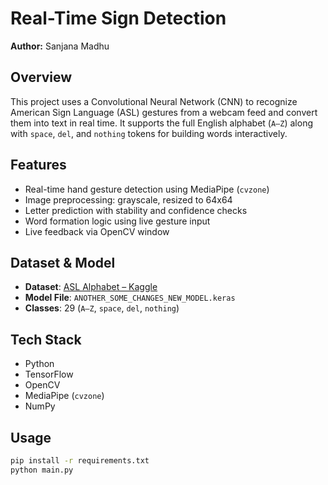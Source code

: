 # Real-Time Sign Detection

**Author:** Sanjana Madhu

## Overview

This project uses a Convolutional Neural Network (CNN) to recognize American Sign Language (ASL) gestures from a webcam feed and convert them into text in real time. It supports the full English alphabet (`A–Z`) along with `space`, `del`, and `nothing` tokens for building words interactively.

## Features

- Real-time hand gesture detection using MediaPipe (`cvzone`)
- Image preprocessing: grayscale, resized to 64x64
- Letter prediction with stability and confidence checks
- Word formation logic using live gesture input
- Live feedback via OpenCV window

## Dataset & Model

- **Dataset**: [ASL Alphabet – Kaggle](https://www.kaggle.com/datasets/grassknoted/asl-alphabet)
- **Model File**: `ANOTHER_SOME_CHANGES_NEW_MODEL.keras`
- **Classes**: 29 (`A–Z`, `space`, `del`, `nothing`)

## Tech Stack

- Python
- TensorFlow
- OpenCV
- MediaPipe (`cvzone`)
- NumPy

## Usage

```bash
pip install -r requirements.txt
python main.py
